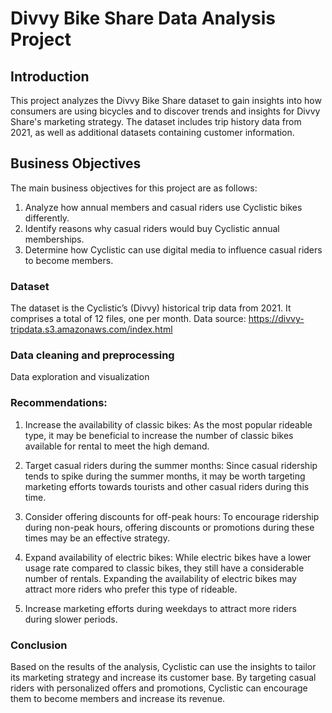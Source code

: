 # Divvy Bike Share Data Analysis Project
## Introduction
This project analyzes the Divvy Bike Share dataset to gain insights into how consumers are using bicycles and to discover trends and insights for Divvy Share's marketing strategy. The dataset includes trip history data from 2021, as well as additional datasets containing customer information.

## Business Objectives
The main business objectives for this project are as follows:

1) Analyze how annual members and casual riders use Cyclistic bikes differently.
2) Identify reasons why casual riders would buy Cyclistic annual memberships.
3) Determine how Cyclistic can use digital media to influence casual riders to become members.

### Dataset
The dataset is the Cyclistic’s (Divvy) historical trip data from 2021. It comprises a total of 12 files, one per month.
Data source: https://divvy-tripdata.s3.amazonaws.com/index.html


### Data cleaning and preprocessing
Data exploration and visualization


### Recommendations:

1) Increase the availability of classic bikes: As the most popular rideable type, it may be beneficial to increase the number of classic bikes available for rental to meet the high demand.

2) Target casual riders during the summer months: Since casual ridership tends to spike during the summer months, it may be worth targeting marketing efforts towards tourists and other casual riders during this time.

3) Consider offering discounts for off-peak hours: To encourage ridership during non-peak hours, offering discounts or promotions during these times may be an effective strategy.

4) Expand availability of electric bikes: While electric bikes have a lower usage rate compared to classic bikes, they still have a considerable number of rentals. Expanding the availability of electric bikes may attract more riders who prefer this type of rideable.

5) Increase marketing efforts during weekdays to attract more riders during slower periods.


### Conclusion
Based on the results of the analysis, Cyclistic can use the insights to tailor its marketing strategy and increase its customer base. By targeting casual riders with personalized offers and promotions, Cyclistic can encourage them to become members and increase its revenue.

